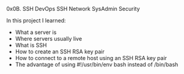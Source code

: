 0x0B. SSH
DevOps
SSH
Network
SysAdmin
Security

In this project I learned:
- What a server is
- Where servers usually live
- What is SSH
- How to create an SSH RSA key pair
- How to connect to a remote host using an SSH RSA key pair
- The advantage of using #!/usr/bin/env bash instead of /bin/bash